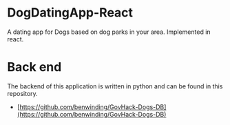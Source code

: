 # DogDatingApp-React
A dating app for Dogs based on dog parks in your area. Implemented in react.

# Back end
The backend of this application is written in python and can be found in this repository.

 - [https://github.com/benwinding/GovHack-Dogs-DB](https://github.com/benwinding/GovHack-Dogs-DB)
